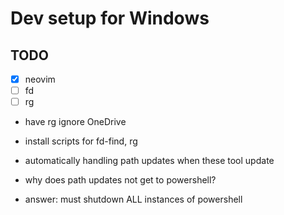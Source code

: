 # Dev setup for Windows

## TODO

- [x] neovim
- [ ] fd
- [ ] rg

- have rg ignore OneDrive

- install scripts for fd-find, rg
- automatically handling path updates when these tool update

- why does path updates not get to powershell?
- answer: must shutdown ALL instances of powershell
